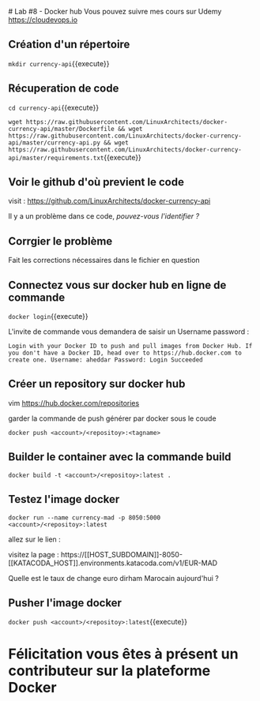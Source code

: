 # Lab #8 - Docker hub
Vous pouvez suivre mes cours sur Udemy
https://cloudevops.io

## Création d'un répertoire

`mkdir currency-api`{{execute}}

## Récuperation de code

`cd currency-api`{{execute}}

`wget https://raw.githubusercontent.com/LinuxArchitects/docker-currency-api/master/Dockerfile && wget https://raw.githubusercontent.com/LinuxArchitects/docker-currency-api/master/currency-api.py && wget https://raw.githubusercontent.com/LinuxArchitects/docker-currency-api/master/requirements.txt`{{execute}}

## Voir le github d'où previent le code

visit : https://github.com/LinuxArchitects/docker-currency-api

Il y a un problème dans ce code, _pouvez-vous l'identifier ?_

## Corrgier le problème

Fait les corrections nécessaires dans le fichier en question

## Connectez vous sur docker hub en ligne de commande

`docker login`{{execute}}

L'invite de commande vous demandera de saisir un Username password :

`Login with your Docker ID to push and pull images from Docker Hub. If you don't have a Docker ID, head over to https://hub.docker.com to create one. Username: aheddar Password: Login Succeeded`

## Créer un repository sur docker hub

vim https://hub.docker.com/repositories

garder la commande de push générer par docker sous le coude

`docker push <account>/<repositoy>:<tagname>`

## Builder le container avec la commande build

`docker build -t <account>/<repositoy>:latest .`

## Testez l'image docker

`docker run --name currency-mad -p 8050:5000 <account>/<repositoy>:latest`

allez sur le lien :

visitez la page : https://[[HOST_SUBDOMAIN]]-8050-[[KATACODA_HOST]].environments.katacoda.com/v1/EUR-MAD

Quelle est le taux de change euro dirham Marocain aujourd'hui ?

## Pusher l'image docker

`docker push <account>/<repositoy>:latest`{{execute}}

# Félicitation vous êtes à présent un contributeur sur la plateforme Docker
